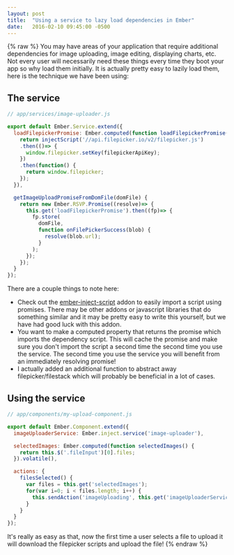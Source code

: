 ```yaml
---
layout: post
title:  "Using a service to lazy load dependencies in Ember"
date:   2016-02-10 09:45:00 -0500
---
```

{% raw %}
You may have areas of your application that require additional dependencies for image uploading, image editing, displaying charts, etc. Not every user will necessarily need these things every time they boot your app so why load them initially. It is actually pretty easy to lazily load them, here is the technique we have been using:

## The service

```js
// app/services/image-uploader.js

export default Ember.Service.extend({
  loadFilepickerPromise: Ember.computed(function loadFilepickerPromise() {
    return injectScript('//api.filepicker.io/v2/filepicker.js')
    .then(()=> {
      window.filepicker.setKey(filepickerApiKey);
    })
    .then(function() {
      return window.filepicker;
    });
  }),

  getImageUploadPromiseFromDomFile(domFile) {
    return new Ember.RSVP.Promise((resolve)=> {
      this.get('loadFilepickerPromise').then((fp)=> {
        fp.store(
          domFile,
          function onFilePickerSuccess(blob) {
            resolve(blob.url);
          }
        );
      });
    });
  }
});
```

There are a couple things to note here:

- Check out the [ember-inject-script](https://github.com/minutebase/ember-inject-script) addon to easily import a script using promises. There may be other addons or javascript libraries that do something similar and it may be pretty easy to write this yourself, but we have had good luck with this addon.
- You want to make a computed property that returns the promise which imports the dependency script. This will cache the promise and make sure you don't import the script a second time the second time you use the service. The second time you use the service you will benefit from an immediately resolving promise!
- I actually added an additional function to abstract away filepicker/filestack which will probably be beneficial in a lot of cases.

## Using the service

```js
// app/components/my-upload-component.js

export default Ember.Component.extend({
  imageUploaderService: Ember.inject.service('image-uploader'),

  selectedImages: Ember.computed(function selectedImages() {
    return this.$('.fileInput')[0].files;
  }).volatile(),

  actions: {
    filesSelected() {
      var files = this.get('selectedImages');
      for(var i=0; i < files.length; i++) {
        this.sendAction('imageUploading', this.get('imageUploaderService').getImageUploadPromiseFromDomFile(files[i]));
      }
    }
  }
});
```

It's really as easy as that, now the first time a user selects a file to upload it will download the filepicker scripts and upload the file!
{% endraw %}
